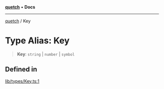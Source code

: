 [**quetch**](../README.md) • **Docs**

***

[quetch](../README.md) / Key

# Type Alias: Key

> **Key**: `string` \| `number` \| `symbol`

## Defined in

[lib/types/Key.ts:1](https://github.com/nevoland/quetch/blob/4c3c4d08a348f3317d0dfdffa7516132c18306c7/lib/types/Key.ts#L1)
